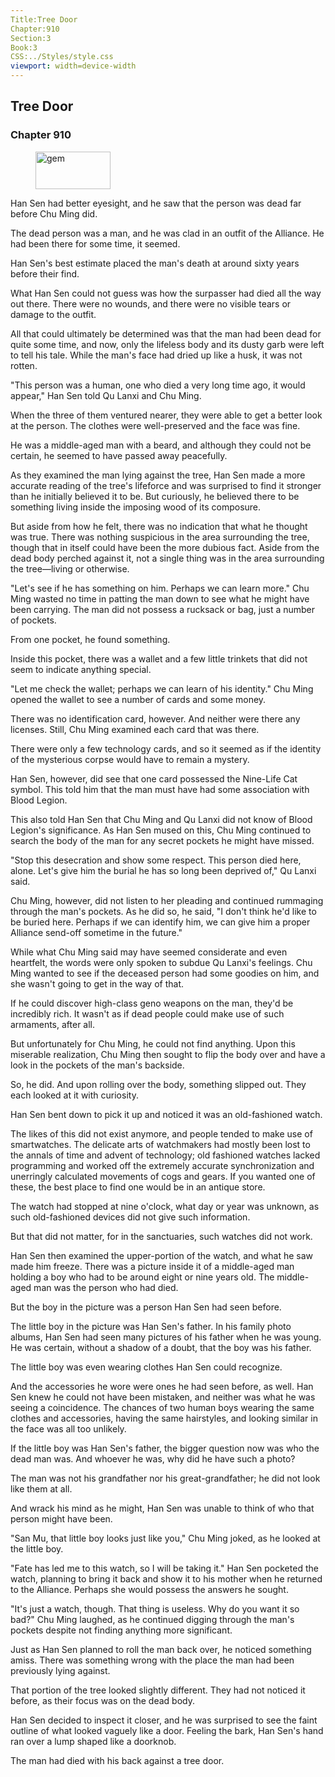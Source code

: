 ```yaml
---
Title:Tree Door 
Chapter:910 
Section:3 
Book:3 
CSS:../Styles/style.css 
viewport: width=device-width
---
```

  
## Tree Door
### Chapter 910
  
<figure>
	<img src="../Images/gem.gif" alt="gem" id="gem" width="120" height="60" />
</figure>
  

  
Han Sen had better eyesight, and he saw that the person was dead far before Chu Ming did.

The dead person was a man, and he was clad in an outfit of the Alliance. He had been there for some time, it seemed.

Han Sen's best estimate placed the man's death at around sixty years before their find.

What Han Sen could not guess was how the surpasser had died all the way out there. There were no wounds, and there were no visible tears or damage to the outfit.

All that could ultimately be determined was that the man had been dead for quite some time, and now, only the lifeless body and its dusty garb were left to tell his tale. While the man's face had dried up like a husk, it was not rotten.

"This person was a human, one who died a very long time ago, it would appear," Han Sen told Qu Lanxi and Chu Ming.

When the three of them ventured nearer, they were able to get a better look at the person. The clothes were well-preserved and the face was fine.

He was a middle-aged man with a beard, and although they could not be certain, he seemed to have passed away peacefully.

As they examined the man lying against the tree, Han Sen made a more accurate reading of the tree's lifeforce and was surprised to find it stronger than he initially believed it to be. But curiously, he believed there to be something living inside the imposing wood of its composure.

But aside from how he felt, there was no indication that what he thought was true. There was nothing suspicious in the area surrounding the tree, though that in itself could have been the more dubious fact. Aside from the dead body perched against it, not a single thing was in the area surrounding the tree—living or otherwise.

"Let's see if he has something on him. Perhaps we can learn more." Chu Ming wasted no time in patting the man down to see what he might have been carrying. The man did not possess a rucksack or bag, just a number of pockets.

From one pocket, he found something.

Inside this pocket, there was a wallet and a few little trinkets that did not seem to indicate anything special.

"Let me check the wallet; perhaps we can learn of his identity." Chu Ming opened the wallet to see a number of cards and some money.

There was no identification card, however. And neither were there any licenses. Still, Chu Ming examined each card that was there.

There were only a few technology cards, and so it seemed as if the identity of the mysterious corpse would have to remain a mystery.

Han Sen, however, did see that one card possessed the Nine-Life Cat symbol. This told him that the man must have had some association with Blood Legion.

This also told Han Sen that Chu Ming and Qu Lanxi did not know of Blood Legion's significance. As Han Sen mused on this, Chu Ming continued to search the body of the man for any secret pockets he might have missed.

"Stop this desecration and show some respect. This person died here, alone. Let's give him the burial he has so long been deprived of," Qu Lanxi said.

Chu Ming, however, did not listen to her pleading and continued rummaging through the man's pockets. As he did so, he said, "I don't think he'd like to be buried here. Perhaps if we can identify him, we can give him a proper Alliance send-off sometime in the future."

While what Chu Ming said may have seemed considerate and even heartfelt, the words were only spoken to subdue Qu Lanxi's feelings. Chu Ming wanted to see if the deceased person had some goodies on him, and she wasn't going to get in the way of that.

If he could discover high-class geno weapons on the man, they'd be incredibly rich. It wasn't as if dead people could make use of such armaments, after all.

But unfortunately for Chu Ming, he could not find anything. Upon this miserable realization, Chu Ming then sought to flip the body over and have a look in the pockets of the man's backside.

So, he did. And upon rolling over the body, something slipped out. They each looked at it with curiosity.

Han Sen bent down to pick it up and noticed it was an old-fashioned watch.

The likes of this did not exist anymore, and people tended to make use of smartwatches. The delicate arts of watchmakers had mostly been lost to the annals of time and advent of technology; old fashioned watches lacked programming and worked off the extremely accurate synchronization and unerringly calculated movements of cogs and gears. If you wanted one of these, the best place to find one would be in an antique store.

The watch had stopped at nine o'clock, what day or year was unknown, as such old-fashioned devices did not give such information.

But that did not matter, for in the sanctuaries, such watches did not work.

Han Sen then examined the upper-portion of the watch, and what he saw made him freeze. There was a picture inside it of a middle-aged man holding a boy who had to be around eight or nine years old. The middle-aged man was the person who had died.

But the boy in the picture was a person Han Sen had seen before.

The little boy in the picture was Han Sen's father. In his family photo albums, Han Sen had seen many pictures of his father when he was young. He was certain, without a shadow of a doubt, that the boy was his father.

The little boy was even wearing clothes Han Sen could recognize.

And the accessories he wore were ones he had seen before, as well. Han Sen knew he could not have been mistaken, and neither was what he was seeing a coincidence. The chances of two human boys wearing the same clothes and accessories, having the same hairstyles, and looking similar in the face was all too unlikely.

If the little boy was Han Sen's father, the bigger question now was who the dead man was. And whoever he was, why did he have such a photo?

The man was not his grandfather nor his great-grandfather; he did not look like them at all.

And wrack his mind as he might, Han Sen was unable to think of who that person might have been.

"San Mu, that little boy looks just like you," Chu Ming joked, as he looked at the little boy.

"Fate has led me to this watch, so I will be taking it." Han Sen pocketed the watch, planning to bring it back and show it to his mother when he returned to the Alliance. Perhaps she would possess the answers he sought.

"It's just a watch, though. That thing is useless. Why do you want it so bad?" Chu Ming laughed, as he continued digging through the man's pockets despite not finding anything more significant.

Just as Han Sen planned to roll the man back over, he noticed something amiss. There was something wrong with the place the man had been previously lying against.

That portion of the tree looked slightly different. They had not noticed it before, as their focus was on the dead body.

Han Sen decided to inspect it closer, and he was surprised to see the faint outline of what looked vaguely like a door. Feeling the bark, Han Sen's hand ran over a lump shaped like a doorknob.

The man had died with his back against a tree door.